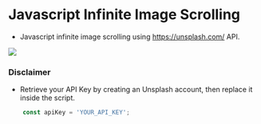 # Javascript Infinite Image Scrolling

- Javascript infinite image scrolling using https://unsplash.com/ API.

![](https://i.imgur.com/pf6Lf1E.gif)

### Disclaimer

- Retrieve your API Key by creating an Unsplash account, then replace it inside the script.

```javascript
    const apiKey = 'YOUR_API_KEY';
```
 
